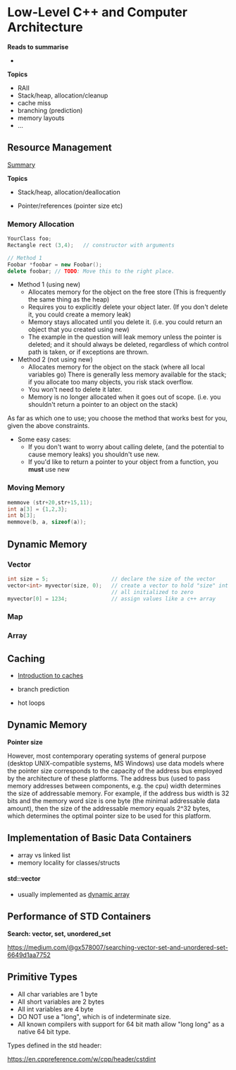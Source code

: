 # Low-Level C++ and Computer Architecture



**Reads to summarise**

- 

**Topics**

- RAII
- Stack/heap, allocation/cleanup
- cache miss
- branching (prediction)
- memory layouts
- ...





## Resource Management

[Summary](https://docs.microsoft.com/en-us/cpp/cpp/object-lifetime-and-resource-management-modern-cpp?view=vs-2017)

**Topics**

- Stack/heap, allocation/deallocation

- Pointer/references (pointer size etc)




### Memory Allocation

```cpp
YourClass foo;
Rectangle rect (3,4);	// constructor with arguments

// Method 1
Foobar *foobar = new Foobar();
delete foobar; // TODO: Move this to the right place.

```

- Method 1 (using new)
  - Allocates memory for the object on the free store (This is frequently the same thing as the heap)
  - Requires you to explicitly delete your object later. (If you don't delete it, you could create a memory leak)
  - Memory stays allocated until you delete it. (i.e. you could return an object that you created using new)
  - The example in the question will leak memory unless the pointer is deleted; and it should always be deleted, regardless of which control path is taken, or if exceptions are thrown.
- Method 2 (not using new)
  - Allocates memory for the object on the stack (where all local variables go) There is generally less memory available for the stack; if you allocate too many objects, you risk stack overflow.
  - You won't need to delete it later.
  - Memory is no longer allocated when it goes out of scope. (i.e. you shouldn't return a pointer to an object on the stack)

As far as which one to use; you choose the method that works best for you, given the above constraints.

- Some easy cases:
  - If you don't want to worry about calling delete, (and the potential to cause memory leaks) you shouldn't use new.
  - If you'd like to return a pointer to your object from a function, you **must** use new



### Moving Memory

```cpp
memmove (str+20,str+15,11);
int a[3] = {1,2,3};
int b[3];
memmove(b, a, sizeof(a));
```



## Dynamic Memory

### Vector

```cpp
int size = 5;                    // declare the size of the vector
vector<int> myvector(size, 0);   // create a vector to hold "size" int's
                                 // all initialized to zero
myvector[0] = 1234;              // assign values like a c++ array
```

### Map

### Array

## Caching

- [Introduction to caches](https://docs.roguewave.com/threadspotter/2011.2/manual_html_linux/manual_html/ch_intro_caches.html)

- branch prediction
- hot loops



## Dynamic Memory

**Pointer size**

However, most contemporary operating systems of general purpose (desktop UNIX-compatible systems, MS Windows) use data models where the pointer size corresponds to the capacity of the address bus employed by the architecture of these platforms. The address bus (used to pass memory addresses between components, e.g. the cpu) width determines the size of addressable memory. For example, if the address bus width is 32 bits and the memory word size is one byte (the minimal addressable data amount), then the size of the addressable memory equals 2^32 bytes, which determines the optimal pointer size to be used for this platform.





## Implementation of Basic Data Containers

- array vs linked list
- memory locality for classes/structs

#### std::vector

- usually implemented as [dynamic array](https://en.wikipedia.org/wiki/Dynamic_array)



## Performance of STD Containers



**Search: vector, set, unordered_set**

https://medium.com/@gx578007/searching-vector-set-and-unordered-set-6649d1aa7752



## Primitive Types



- All char variables are 1 byte
- All short variables are 2 bytes
- All int variables are 4 byte
- DO NOT use a "long", which is of indeterminate size.
- All known compilers with support for 64 bit math allow "long long" as a native 64 bit type.



Types defined in the std header:

https://en.cppreference.com/w/cpp/header/cstdint